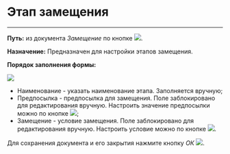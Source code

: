 ﻿# Этап замещения
__________________

**Путь:** из документа *Замещение* по кнопке ![](topic:Com.AddFiles.Buttons.Btn_details.png).

**Назначение:** Предназначен для настройки этапов замещения.

**Порядок заполнения формы:**

![](topic:.AddFiles.Screenshot_20138.jpg)

* Наименование - указать наименование этапа. Заполняется вручную;
* Предпосылка - предпосылка для замещения. Поле заблокировано для редактирования вручную. Настроить значение предпосылки можно по кнопке ![](topic:Com.AddFiles.Buttons.Btn_Lock.png);
* Замещение - условие замещения. Поле заблокировано для редактирования вручную. Настроить условие можно по кнопке ![](topic:Com.AddFiles.Buttons.Btn_Lock.png).


Для сохранения документа и его закрытия нажмите кнопку *ОК* ![](topic:Com.AddFiles.Buttons.Btn_OK_.png).
